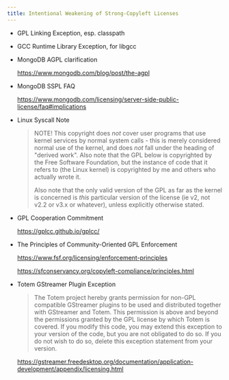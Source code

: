 ```yaml
---
title: Intentional Weakening of Strong-Copyleft Licenses
---
```


- GPL Linking Exception, esp. classpath

- GCC Runtime Library Exception, for libgcc

- MongoDB AGPL clarification

  <https://www.mongodb.com/blog/post/the-agpl>

- MongoDB SSPL FAQ

  <https://www.mongodb.com/licensing/server-side-public-license/faq#implications>

- Linux Syscall Note

  > NOTE! This copyright does *not* cover user programs that use kernel
  > services by normal system calls - this is merely considered normal use
  > of the kernel, and does *not* fall under the heading of "derived work".
  > Also note that the GPL below is copyrighted by the Free Software
  > Foundation, but the instance of code that it refers to (the Linux
  > kernel) is copyrighted by me and others who actually wrote it.
  >
  > Also note that the only valid version of the GPL as far as the kernel
  > is concerned is _this_ particular version of the license (ie v2, not
  > v2.2 or v3.x or whatever), unless explicitly otherwise stated.

- GPL Cooperation Commitment

  <https://gplcc.github.io/gplcc/>

- The Principles of Community-Oriented GPL Enforcement

  <https://www.fsf.org/licensing/enforcement-principles>

  <https://sfconservancy.org/copyleft-compliance/principles.html>

- Totem GStreamer Plugin Exception

  > The Totem project hereby grants permission for non-GPL compatible
  > GStreamer plugins to be used and distributed together with GStreamer and
  > Totem. This permission is above and beyond the permissions granted by
  > the GPL license by which Totem is covered. If you modify this code, you may
  > extend this exception to your version of the code, but you are not obligated
  > to do so. If you do not wish to do so, delete this exception statement from
  > your version.

  <https://gstreamer.freedesktop.org/documentation/application-development/appendix/licensing.html>
